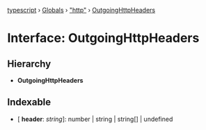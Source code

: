 [typescript](../README.md) › [Globals](../globals.md) › ["http"](../modules/_http_.md) › [OutgoingHttpHeaders](_http_.outgoinghttpheaders.md)

# Interface: OutgoingHttpHeaders

## Hierarchy

* **OutgoingHttpHeaders**

## Indexable

* \[ **header**: *string*\]: number | string | string[] | undefined
